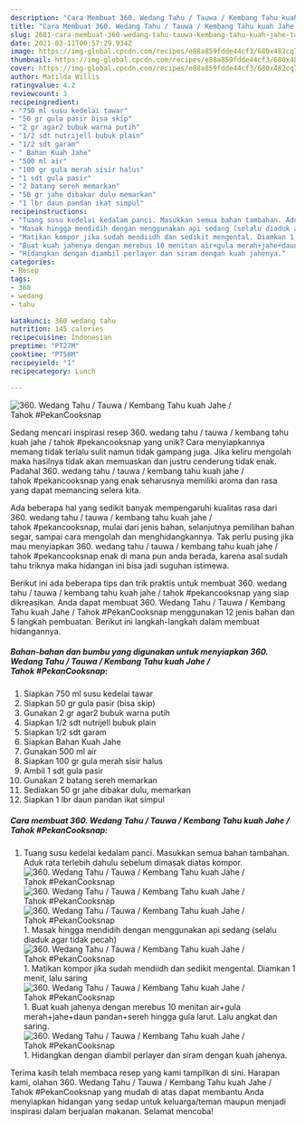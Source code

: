 ```yaml
---
description: "Cara Membuat 360. Wedang Tahu / Tauwa / Kembang Tahu kuah Jahe / Tahok #PekanCooksnap Anti Gagal"
title: "Cara Membuat 360. Wedang Tahu / Tauwa / Kembang Tahu kuah Jahe / Tahok #PekanCooksnap Anti Gagal"
slug: 2681-cara-membuat-360-wedang-tahu-tauwa-kembang-tahu-kuah-jahe-tahok-pekancooksnap-anti-gagal
date: 2021-03-11T00:57:29.934Z
image: https://img-global.cpcdn.com/recipes/e88a859fdde44cf3/680x482cq70/360-wedang-tahu-tauwa-kembang-tahu-kuah-jahe-tahok-pekancooksnap-foto-resep-utama.jpg
thumbnail: https://img-global.cpcdn.com/recipes/e88a859fdde44cf3/680x482cq70/360-wedang-tahu-tauwa-kembang-tahu-kuah-jahe-tahok-pekancooksnap-foto-resep-utama.jpg
cover: https://img-global.cpcdn.com/recipes/e88a859fdde44cf3/680x482cq70/360-wedang-tahu-tauwa-kembang-tahu-kuah-jahe-tahok-pekancooksnap-foto-resep-utama.jpg
author: Matilda Willis
ratingvalue: 4.2
reviewcount: 3
recipeingredient:
- "750 ml susu kedelai tawar"
- "50 gr gula pasir bisa skip"
- "2 gr agar2 bubuk warna putih"
- "1/2 sdt nutrijell bubuk plain"
- "1/2 sdt garam"
- " Bahan Kuah Jahe"
- "500 ml air"
- "100 gr gula merah sisir halus"
- "1 sdt gula pasir"
- "2 batang sereh memarkan"
- "50 gr jahe dibakar dulu memarkan"
- "1 lbr daun pandan ikat simpul"
recipeinstructions:
- "Tuang susu kedelai kedalam panci. Masukkan semua bahan tambahan. Aduk rata terlebih dahulu sebelum dimasak diatas kompor."
- "Masak hingga mendidih dengan menggunakan api sedang (selalu diaduk agar tidak pecah)"
- "Matikan kompor jika sudah mendiidh dan sedikit mengental. Diamkan 1 menit, lalu saring"
- "Buat kuah jahenya dengan merebus 10 menitan air+gula merah+jahe+daun pandan+sereh hingga gula larut. Lalu angkat dan saring."
- "Hidangkan dengan diambil perlayer dan siram dengan kuah jahenya."
categories:
- Resep
tags:
- 360
- wedang
- tahu

katakunci: 360 wedang tahu 
nutrition: 145 calories
recipecuisine: Indonesian
preptime: "PT27M"
cooktime: "PT58M"
recipeyield: "1"
recipecategory: Lunch

---
```



![360. Wedang Tahu / Tauwa / Kembang Tahu kuah Jahe / Tahok #PekanCooksnap](https://img-global.cpcdn.com/recipes/e88a859fdde44cf3/680x482cq70/360-wedang-tahu-tauwa-kembang-tahu-kuah-jahe-tahok-pekancooksnap-foto-resep-utama.jpg)

Sedang mencari inspirasi resep 360. wedang tahu / tauwa / kembang tahu kuah jahe / tahok #pekancooksnap yang unik? Cara menyiapkannya memang tidak terlalu sulit namun tidak gampang juga. Jika keliru mengolah maka hasilnya tidak akan memuaskan dan justru cenderung tidak enak. Padahal 360. wedang tahu / tauwa / kembang tahu kuah jahe / tahok #pekancooksnap yang enak seharusnya memiliki aroma dan rasa yang dapat memancing selera kita.

Ada beberapa hal yang sedikit banyak mempengaruhi kualitas rasa dari 360. wedang tahu / tauwa / kembang tahu kuah jahe / tahok #pekancooksnap, mulai dari jenis bahan, selanjutnya pemilihan bahan segar, sampai cara mengolah dan menghidangkannya. Tak perlu pusing jika mau menyiapkan 360. wedang tahu / tauwa / kembang tahu kuah jahe / tahok #pekancooksnap enak di mana pun anda berada, karena asal sudah tahu triknya maka hidangan ini bisa jadi suguhan istimewa.




Berikut ini ada beberapa tips dan trik praktis untuk membuat 360. wedang tahu / tauwa / kembang tahu kuah jahe / tahok #pekancooksnap yang siap dikreasikan. Anda dapat membuat 360. Wedang Tahu / Tauwa / Kembang Tahu kuah Jahe / Tahok #PekanCooksnap menggunakan 12 jenis bahan dan 5 langkah pembuatan. Berikut ini langkah-langkah dalam membuat hidangannya.

<!--inarticleads1-->

##### Bahan-bahan dan bumbu yang digunakan untuk menyiapkan 360. Wedang Tahu / Tauwa / Kembang Tahu kuah Jahe / Tahok #PekanCooksnap:

1. Siapkan 750 ml susu kedelai tawar
1. Siapkan 50 gr gula pasir (bisa skip)
1. Gunakan 2 gr agar2 bubuk warna putih
1. Siapkan 1/2 sdt nutrijell bubuk plain
1. Siapkan 1/2 sdt garam
1. Siapkan  Bahan Kuah Jahe
1. Gunakan 500 ml air
1. Siapkan 100 gr gula merah sisir halus
1. Ambil 1 sdt gula pasir
1. Gunakan 2 batang sereh memarkan
1. Sediakan 50 gr jahe dibakar dulu, memarkan
1. Siapkan 1 lbr daun pandan ikat simpul




<!--inarticleads2-->

##### Cara membuat 360. Wedang Tahu / Tauwa / Kembang Tahu kuah Jahe / Tahok #PekanCooksnap:

1. Tuang susu kedelai kedalam panci. Masukkan semua bahan tambahan. Aduk rata terlebih dahulu sebelum dimasak diatas kompor.
<img src="//assets-global.cpcdn.com/assets/icons/button_play-2c75c40dde080a61004c1f40b05d8f140eaff45d7e9e6481dc71c63d2e7c4909.png" alt="360. Wedang Tahu / Tauwa / Kembang Tahu kuah Jahe / Tahok #PekanCooksnap"><img src="//assets-global.cpcdn.com/assets/icons/button_play-2c75c40dde080a61004c1f40b05d8f140eaff45d7e9e6481dc71c63d2e7c4909.png" alt="360. Wedang Tahu / Tauwa / Kembang Tahu kuah Jahe / Tahok #PekanCooksnap"><img src="//assets-global.cpcdn.com/assets/icons/button_play-2c75c40dde080a61004c1f40b05d8f140eaff45d7e9e6481dc71c63d2e7c4909.png" alt="360. Wedang Tahu / Tauwa / Kembang Tahu kuah Jahe / Tahok #PekanCooksnap">1. Masak hingga mendidih dengan menggunakan api sedang (selalu diaduk agar tidak pecah)
<img src="//assets-global.cpcdn.com/assets/icons/button_play-2c75c40dde080a61004c1f40b05d8f140eaff45d7e9e6481dc71c63d2e7c4909.png" alt="360. Wedang Tahu / Tauwa / Kembang Tahu kuah Jahe / Tahok #PekanCooksnap">1. Matikan kompor jika sudah mendiidh dan sedikit mengental. Diamkan 1 menit, lalu saring
<img src="//assets-global.cpcdn.com/assets/icons/button_play-2c75c40dde080a61004c1f40b05d8f140eaff45d7e9e6481dc71c63d2e7c4909.png" alt="360. Wedang Tahu / Tauwa / Kembang Tahu kuah Jahe / Tahok #PekanCooksnap">1. Buat kuah jahenya dengan merebus 10 menitan air+gula merah+jahe+daun pandan+sereh hingga gula larut. Lalu angkat dan saring.
<img src="//assets-global.cpcdn.com/assets/icons/button_play-2c75c40dde080a61004c1f40b05d8f140eaff45d7e9e6481dc71c63d2e7c4909.png" alt="360. Wedang Tahu / Tauwa / Kembang Tahu kuah Jahe / Tahok #PekanCooksnap">1. Hidangkan dengan diambil perlayer dan siram dengan kuah jahenya.




Terima kasih telah membaca resep yang kami tampilkan di sini. Harapan kami, olahan 360. Wedang Tahu / Tauwa / Kembang Tahu kuah Jahe / Tahok #PekanCooksnap yang mudah di atas dapat membantu Anda menyiapkan hidangan yang sedap untuk keluarga/teman maupun menjadi inspirasi dalam berjualan makanan. Selamat mencoba!
